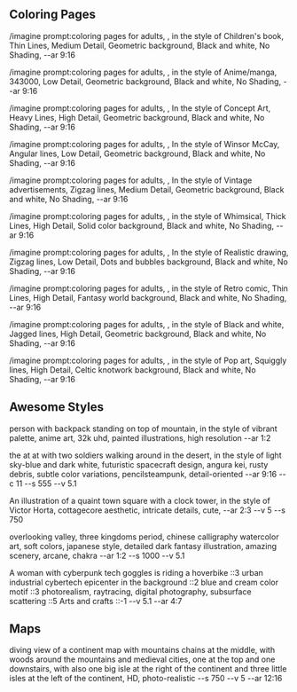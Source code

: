 
## Coloring Pages

/imagine prompt:coloring pages for adults, , in the style of Children's book, Thin Lines, Medium Detail, Geometric background, Black and white, No Shading, --ar 9:16

/imagine prompt:coloring pages for adults, , in the style of Anime/manga, 343000, Low Detail, Geometric background, Black and white, No Shading, --ar 9:16

/imagine prompt:coloring pages for adults, , In the style of Concept Art, Heavy Lines, High Detail, Geometric background, Black and white, No Shading, --ar 9:16

/imagine prompt:coloring pages for adults, , In the style of Winsor McCay, Angular lines, Low Detail, Geometric background, Black and white, No Shading, --ar 9:16

/imagine prompt:coloring pages for adults, , In the style of Vintage advertisements, Zigzag lines, Medium Detail, Geometric background, Black and white, No Shading, --ar 9:16

/imagine prompt:coloring pages for adults, , in the style of Whimsical, Thick Lines, High Detail, Solid color background, Black and white, No Shading, --ar 9:16

/imagine prompt:coloring pages for adults, , In the style of Realistic drawing, Zigzag lines, Low Detail, Dots and bubbles background, Black and white, No Shading, --ar 9:16

/imagine prompt:coloring pages for adults, , in the style of Retro comic, Thin Lines, High Detail, Fantasy world background, Black and white, No Shading, --ar 9:16

/imagine prompt:coloring pages for adults, , in the style of Black and white, Jagged lines, High Detail, Geometric background, Black and white, No Shading, --ar 9:16

/imagine prompt:coloring pages for adults, , in the style of Pop art, Squiggly lines, High Detail, Celtic knotwork background, Black and white, No Shading, --ar 9:16

## Awesome Styles

person with backpack standing on top of mountain, in the style of vibrant palette, anime art, 32k uhd, painted illustrations, high resolution --ar 1:2

the at at with two soldiers walking around in the desert, in the style of light sky-blue and dark white, futuristic spacecraft design, angura kei, rusty debris, subtle color variations, pencilsteampunk, detail-oriented --ar 9:16 --c 11 --s 555 --v 5.1

An illustration of a quaint town square with a clock tower, in the style of Victor Horta, cottagecore aesthetic, intricate details, cute, --ar 2:3  --v 5 --s 750

overlooking valley, three kingdoms period, chinese calligraphy watercolor art, soft colors, japanese style, detailed dark fantasy illustration, amazing scenery, arcane, chakra --ar 1:2 --s 1000  --v 5.1

A woman with cyberpunk tech goggles is riding a hoverbike ::3 urban industrial cybertech epicenter in the background ::2 blue and cream color motif ::3 photorealism, raytracing, digital photography, subsurface scattering ::5 Arts and crafts ::-1 --v 5.1 --ar 4:7

## Maps

diving view of a continent map with mountains chains at the middle, with woods around the mountains and medieval cities, one at the top and one downstairs, with also one big isle at the right of the continent and three little isles at the left of the continent, HD, photo-realistic --s 750 --v 5 --ar 12:16


